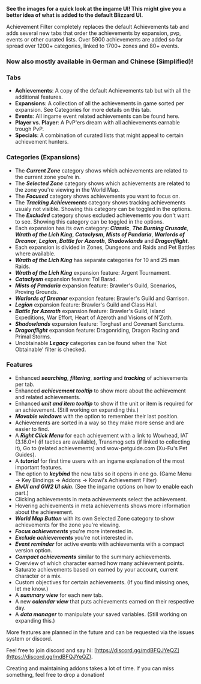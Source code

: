 **See the images for a quick look at the ingame UI! This might give you a better idea of what is added to the default Blizzard UI.**

Achievement Filter completely replaces the default Achievements tab and adds several new tabs that order the achievements by expansion, pvp, events or other curated lists. Over 5900 achievements are added so far spread over 1200+ categories, linked to 1700+ zones and 80+ events.

### Now also mostly available in German and Chinese (Simplified)!

### Tabs
- **Achievements**: A copy of the default Achievements tab but with all the additional features.
- **Expansions**: A collection of all the achievements in game sorted per expansion. See Categories for more details on this tab.
- **Events**: All ingame event related achievements can be found here.
- **Player vs. Player**: A PvP'ers dream with all achievements earnable trough PvP.
- **Specials**: A combination of curated lists that might appeal to certain achievement hunters.

### Categories (Expansions)
- The ***Current Zone*** category shows which achievements are related to the current zone you're in.
- The ***Selected Zone*** category shows which achievements are related to the zone you're viewing in the World Map.
- The ***Focused*** category shows achievements you want to focus on.
- The ***Tracking Achievements*** category shows tracking achievements usualy not visible. Showing this category can be toggled in the options.
- The ***Excluded*** category shows excluded achievements you don't want to see. Showing this category can be toggled in the options.
- Each expansion has its own category: ***Classic***, ***The Burning Crusade***, ***Wrath of the Lich King***, ***Cataclysm***, ***Mists of Pandaria***, ***Warlords of Dreanor***, ***Legion***, ***Battle for Azeroth***, ***Shadowlands*** and ***Dragonflight***.
- Each expansion is divided in Zones, Dungeons and Raids and Pet Battles where available.
- ***Wrath of the Lich King*** has separate categories for 10 and 25 man Raids.
- ***Wrath of the Lich King*** expansion feature: Argent Tournament.
- ***Cataclysm*** expansion feature: Tol Barad.
- ***Mists of Pandaria*** expansion feature: Brawler's Guild, Scenarios, Proving Grounds.
- ***Warlords of Dreanor*** expansion feature: Brawler's Guild and Garrison.
- ***Legion*** expansion feature: Brawler's Guild and Class Hall.
- ***Battle for Azeroth*** expansion feature: Brawler's Guild, Island Expeditions, War Effort, Heart of Azeroth and Visions of N'Zoth.
- ***Shadowlands*** expansion feature: Torghast and Covenant Sanctums.
- ***Dragonflight*** expansion feature: Dragonriding, Dragon Racing and Primal Storms.
- Unobtainable ***Legacy*** categories can be found when the 'Not Obtainable' filter is checked.

### Features
- Enhanced ***searching***, ***filtering***, ***sorting*** and ***tracking*** of achievements per tab.
- Enhanced ***achievement tooltip*** to show more about the achievement and related achievements.
- Enhanced ***unit and item tooltip*** to show if the unit or item is required for an achievement. (Still working on expanding this.)
- ***Movable windows*** with the option to remember their last position.
- Achievements are sorted in a way so they make more sense and are easier to find.
- A ***Right Click Menu*** for each achievement with a link to Wowhead, IAT (3.18.0+) (if tactics are available), Transmog sets (if linked to collecting it), Go to (related achievements) and wow-petguide.com (Xu-Fu's Pet Guides).
- A ***tutorial*** for first time users with an ingame explanation of the most important features.
- The option to ***keybind*** the new tabs so it opens in one go. (Game Menu -> Key Bindings -> Addons -> Krowi's Achievement Filter)
- ***ElvUI and GW2 UI skin***. (See the ingame options on how to enable each part.)
- Clicking achievements in meta achievements select the achievement.
- Hovering achievements in meta achievements shows more information about the achievement.
- ***World Map Button*** with its own Selected Zone category to show achievements for the zone you're viewing.
- ***Focus achievements*** you're more interested in.
- ***Exclude achievements*** you're not interested in.
- ***Event reminder*** for active events with achievements with a compact version option.
- ***Compact achievements*** similar to the summary achievements.
- Overview of which character earned how many achievement points.
- Saturate achievements based on earned by your account, current character or a mix.
- Custom objectives for certain achievements. (If you find missing ones, let me know.)
- A ***summary view*** for each new tab.
- A new ***calendar view*** that puts achievements earned on their respective day.
- A ***data manager*** to manipulate your saved variables. (Still working on expanding this.)

More features are planned in the future and can be requested via the issues system or discord.

Feel free to join discord and say hi: [https://discord.gg/mdBFQJYeQZ](https://discord.gg/mdBFQJYeQZ).

Creating and maintaining addons takes a lot of time. If you can miss something, feel free to drop a donation!
